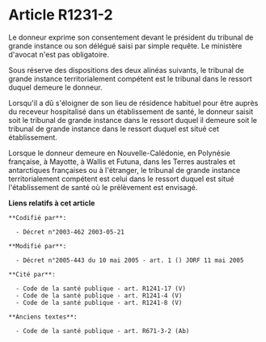 # Article R1231-2

Le donneur exprime son consentement devant le président du tribunal de grande instance ou son délégué saisi par simple
requête. Le ministère d'avocat n'est pas obligatoire.

Sous réserve des dispositions des deux alinéas suivants, le tribunal de grande instance territorialement compétent est le
tribunal dans le ressort duquel demeure le donneur.

Lorsqu'il a dû s'éloigner de son lieu de résidence habituel pour être auprès du receveur hospitalisé dans un établissement de
santé, le donneur saisit soit le tribunal de grande instance dans le ressort duquel il demeure soit le tribunal de grande
instance dans le ressort duquel est situé cet établissement.

Lorsque le donneur demeure en Nouvelle-Calédonie, en Polynésie française, à Mayotte, à Wallis et Futuna, dans les Terres
australes et antarctiques françaises ou à l'étranger, le tribunal de grande instance territorialement compétent est celui
dans le ressort duquel est situé l'établissement de santé où le prélèvement est envisagé.

**Liens relatifs à cet article**

	**Codifié par**:

	  - Décret n°2003-462 2003-05-21

	**Modifié par**:

	  - Décret n°2005-443 du 10 mai 2005 - art. 1 () JORF 11 mai 2005

	**Cité par**:

	  - Code de la santé publique - art. R1241-17 (V)
	  - Code de la santé publique - art. R1241-4 (V)
	  - Code de la santé publique - art. R1241-8 (V)

	**Anciens textes**:

	  - Code de la santé publique - art. R671-3-2 (Ab)
